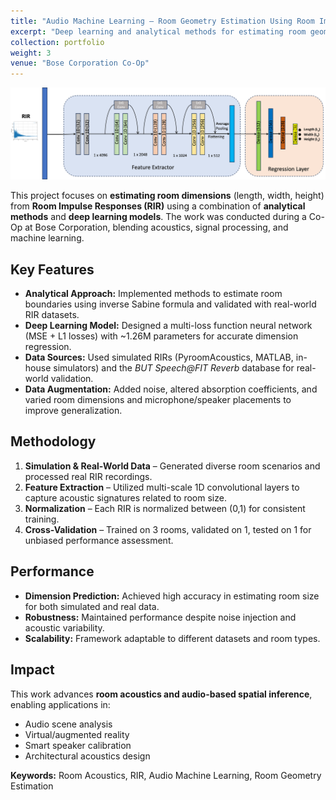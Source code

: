 ```yaml
---
title: "Audio Machine Learning – Room Geometry Estimation Using Room Impulse Response (RIR)"
excerpt: "Deep learning and analytical methods for estimating room geometry from Room Impulse Responses (RIR) in realistic acoustic environments<br/><img src='/images/audio_rir_room_geometry.png'>"
collection: portfolio
weight: 3
venue: "Bose Corporation Co-Op"
---
```


![Room Geometry Estimation](/images/audio_rir_room_geometry.png)

This project focuses on **estimating room dimensions** (length, width, height) from **Room Impulse Responses (RIR)** using a combination of **analytical methods** and **deep learning models**. The work was conducted during a Co-Op at Bose Corporation, blending acoustics, signal processing, and machine learning.

## Key Features

- **Analytical Approach:** Implemented methods to estimate room boundaries using inverse Sabine formula and validated with real-world RIR datasets.
- **Deep Learning Model:** Designed a multi-loss function neural network (MSE + L1 losses) with ~1.26M parameters for accurate dimension regression.
- **Data Sources:** Used simulated RIRs (PyroomAcoustics, MATLAB, in-house simulators) and the *BUT Speech@FIT Reverb* database for real-world validation.
- **Data Augmentation:** Added noise, altered absorption coefficients, and varied room dimensions and microphone/speaker placements to improve generalization.

## Methodology

1. **Simulation & Real-World Data** – Generated diverse room scenarios and processed real RIR recordings.
2. **Feature Extraction** – Utilized multi-scale 1D convolutional layers to capture acoustic signatures related to room size.
3. **Normalization** – Each RIR is normalized between (0,1) for consistent training.
4. **Cross-Validation** – Trained on 3 rooms, validated on 1, tested on 1 for unbiased performance assessment.

## Performance

- **Dimension Prediction:** Achieved high accuracy in estimating room size for both simulated and real data.
- **Robustness:** Maintained performance despite noise injection and acoustic variability.
- **Scalability:** Framework adaptable to different datasets and room types.

## Impact

This work advances **room acoustics and audio-based spatial inference**, enabling applications in:
- Audio scene analysis
- Virtual/augmented reality
- Smart speaker calibration
- Architectural acoustics design

**Keywords:** Room Acoustics, RIR, Audio Machine Learning, Room Geometry Estimation
